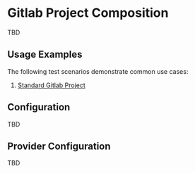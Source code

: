 # Gitlab Project Composition

TBD

## Usage Examples

The following test scenarios demonstrate common use cases:

1. [Standard Gitlab Project](test/scenarios/standard/claim.yaml)

## Configuration

TBD

## Provider Configuration

TBD
